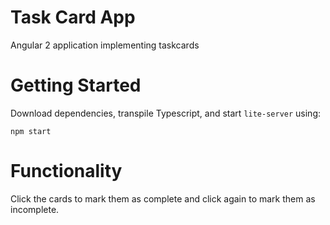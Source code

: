 # Task Card App

Angular 2 application implementing taskcards

# Getting Started

Download dependencies, transpile Typescript, and start `lite-server` using:

```
npm start
```

# Functionality

Click the cards to mark them as complete and click again to mark them as incomplete.